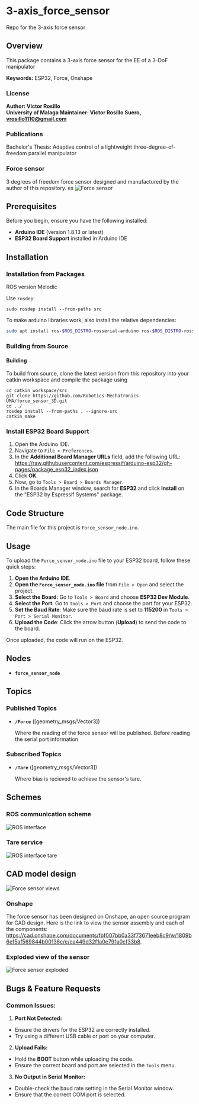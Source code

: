 # 3-axis_force_sensor
Repo for the 3-axis force sensor

## Overview

This package contains a 3-axis force sensor for the EE of a 3-DoF manipulator

**Keywords:** ESP32, Force, Onshape

### License

**Author: Victor Rosillo<br />
University of Malaga
Maintainer: Victor Rosillo Suero, vrosillo1110@gmail.com**

<!-- This is research code, expect that it changes often and any fitness for a particular purpose is disclaimed. -->

<!-- [![Build Status](http://rsl-ci.ethz.ch/buildStatus/icon?job=ros_best_practices)](http://rsl-ci.ethz.ch/job/ros_best_practices/) -->

<!-- ![Delta manipulator](images/Delta_Manipulator.jpeg) -->


### Publications

Bachelor's Thesis: Adaptive control of a lightweight three-degree-of-freedom parallel
manipulator

### Force sensor 

3 degrees of freedom force sensor designed and manufactured by the author of this repository.
es
![Force sensor](images/force_sensor.jpg)

## Prerequisites

Before you begin, ensure you have the following installed:

- **Arduino IDE** (version 1.8.13 or latest)
- **ESP32 Board Support** installed in Arduino IDE


## Installation

### Installation from Packages
ROS version Melodic
    
Use `rosdep`:

	sudo rosdep install --from-paths src

To make arduino libraries work, also install the relative dependencies:
```bash
sudo apt install ros-$ROS_DISTRO-rosserial-arduino ros-$ROS_DISTRO-rosserial
```
### Building from Source

#### Building

To build from source, clone the latest version from this repository into your catkin workspace and compile the package using

	cd catkin_workspace/src
	git clone https://github.com/Robotics-Mechatronics-UMA/force_sensor_3D.git
	cd ../
	rosdep install --from-paths . --ignore-src
	catkin_make


### Install ESP32 Board Support

1. Open the Arduino IDE.
2. Navigate to `File > Preferences`.
3. In the **Additional Board Manager URLs** field, add the following URL: https://raw.githubusercontent.com/espressif/arduino-esp32/gh-pages/package_esp32_index.json
4. Click **OK**.
5. Now, go to `Tools > Board > Boards Manager`.
6. In the Boards Manager window, search for **ESP32** and click **Install** on the "ESP32 by Espressif Systems" package.


## Code Structure

The main file for this project is `Force_sensor_node.ino`.


## Usage

To upload the `Force_sensor_node.ino` file to your ESP32 board, follow these quick steps:

1. **Open the Arduino IDE**.
2. **Open the `Force_sensor_node.ino` file** from `File > Open` and select the project.
3. **Select the Board**: Go to `Tools > Board` and choose **ESP32 Dev Module**.
4. **Select the Port**: Go to `Tools > Port` and choose the port for your ESP32.
5. **Set the Baud Rate**: Make sure the baud rate is set to **115200** in `Tools > Port > Serial Monitor`.
5. **Upload the Code**: Click the arrow button (**Upload**) to send the code to the board.

Once uploaded, the code will run on the ESP32.

## Nodes
* **`force_sensor_node`**

	

## Topics

### Published Topics

* **`/Force`** ([geometry_msgs/Vector3])

	Where the reading of the force sensor will be published. Before reading the serial port information

### Subscribed Topics

* **`/Tare`** ([geometry_msgs/Vector3])

	Where bias is recieved to achieve the sensor's tare.

## Schemes

### ROS communication scheme

![ROS interface](images/ROS_scheme.jpg)

### Tare service

![ROS interface tare](images/Tare_srv.jpg)


## CAD model design

![Force sensor views](images/force_sensor_CAD.jpg)

### Onshape

The force sensor has been designed on Onshape, an open source program for CAD design.
Here is the link to view the sensor assembly and each of the components: https://cad.onshape.com/documents/fbf007bb0a33f73671eeb8c9/w/1809b6ef5af569844b00136c/e/ea449d32f1a0e791a0cf33b8.

### Exploded view of the sensor

![Force sensor exploded](images/exploded_view.jpg)


## Bugs & Feature Requests

### Common Issues:

1. **Port Not Detected:**
- Ensure the drivers for the ESP32 are correctly installed.
- Try using a different USB cable or port on your computer.

2. **Upload Fails:**
- Hold the **BOOT** button while uploading the code.
- Ensure the correct board and port are selected in the `Tools` menu.

3. **No Output in Serial Monitor:**
- Double-check the baud rate setting in the Serial Monitor window.
- Ensure that the correct COM port is selected.
